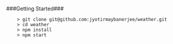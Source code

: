 ###Getting Started###


```
	> git clone git@github.com:jyotirmaybanerjee/weather.git
	> cd weather
	> npm install
	> npm start
```
